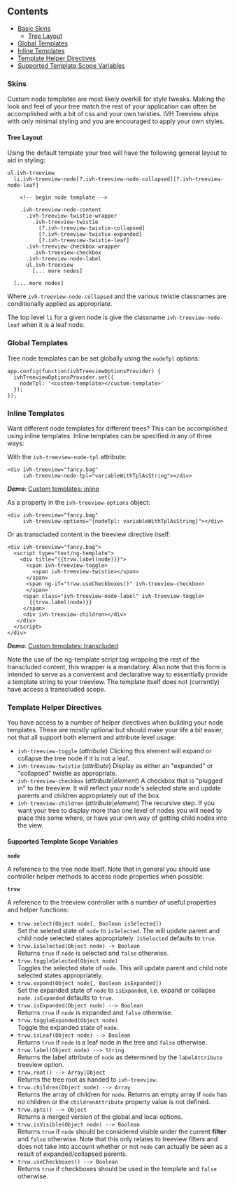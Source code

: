 
## Contents

- [Basic Skins](#basic-skins)
  - [Tree Layout](#tree-layout)
- [Global Templates](#global-templates)
- [Inline Templates](#inline-templates)
- [Template Helper Directives](#template-helper-directives)
- [Supported Template Scope Variables](#supported-template-scope-variables)


### Skins

Custom node templates are most likely overkill for style tweaks. Making the look
and feel of your tree match the rest of your application can often be
accomplished with a bit of css and your own twisties. IVH Treeview ships with
only minimal styling and you are encouraged to apply your own styles.

#### Tree Layout

Using the default template your tree will have the following general layout to
aid in styling:

```
ul.ivh-treeview
  li.ivh-treeview-node[?.ivh-treeview-node-collapsed][?.ivh-treeview-node-leaf]

    <!-- begin node template -->

    .ivh-treeview-node-content
      .ivh-treeview-twistie-wrapper
        .ivh-treeview-twistie
          [?.ivh-treeview-twistie-collapsed]
          [?.ivh-treeview-twistie-expanded]
          [?.ivh-treeview-twistie-leaf]
      .ivh-treeview-checkbox-wrapper
        .ivh-treeview-checkbox
      .ivh-treeview-node-label
      ul.ivh-treeview
        [... more nodes]

  [... more nodes]
```

Where `ivh-treeview-node-collapsed` and the various twistie classnames are
conditionally applied as appropriate.

The top level `li` for a given node is give the classname
`ivh-treeview-node-leaf` when it is a leaf node.

### Global Templates

Tree node templates can be set globally using the `nodeTpl`  options:

```
app.config(function(ivhTreeviewOptionsProvider) {
  ivhTreeviewOptionsProvider.set({
    nodeTpl: '<custom-template></custom-template>'
  });
});
```

### Inline Templates

Want different node templates for different trees? This can be accomplished
using inline templates. Inline templates can be specified in any of three ways:

With the `ivh-treeview-node-tpl` attribute:

```
<div ivh-treeview="fancy.bag"
     ivh-treeview-node-tpl="variableWithTplAsString"></div>
```

***Demo***: [Custom templates: inline](http://jsbin.com/fokunu/edit)

As a property in the `ivh-treeview-options` object:

```
<div ivh-treeview="fancy.bag"
     ivh-treeview-options="{nodeTpl: variableWithTplAsString}"></div>
```

Or as transcluded content in the treeview directive itself:

```
<div ivh-treeview="fancy.bag">
  <script type="text/ng-template">
    <div title="{{trvw.label(node)}}">
      <span ivh-treeview-toggle>
        <span ivh-treeview-twistie></span>
      </span>
      <span ng-if="trvw.useCheckboxes()" ivh-treeview-checkbox>
      </span>
     <span class="ivh-treeview-node-label" ivh-treeview-toggle>
       {{trvw.label(node)}}
     </span>
     <div ivh-treeview-children></div>
   </div>
  </script>
</div>
```

***Demo***: [Custom templates: transcluded](http://jsbin.com/jaqosi/edit)

Note the use of the ng-template script tag wrapping the rest of the transcluded
content, this wrapper is a mandatory. Also note that this form is intended to
serve as a convenient and declarative way to essentially provide a template
string to your treeview. The template itself does not (currently) have access a
transcluded scope.


### Template Helper Directives

You have access to a number of helper directives when building your node
templates. These are mostly optional but should make your life a bit easier, not
that all support both element and attribute level usage:

- `ivh-treeview-toggle` (*attribute*) Clicking this element will expand or
  collapse the tree node if it is not a leaf.
- `ivh-treeview-twistie` (*attribute*) Display as either an "expanded" or
  "collapsed" twistie as appropriate.
- `ivh-treeview-checkbox` (*attribute*|*element*) A checkbox that is "plugged
  in" to the treeview.  It will reflect your node's selected state and update
  parents and children appropriately out of the box.
- `ivh-treeview-children` (*attribute*|*element*) The recursive step. If you
  want your tree to display more than one level of nodes you will need to place
  this some where, or have your own way of getting child nodes into the view.

#### Supported Template Scope Variables

**`node`**

A reference to the tree node itself. Note that in general you should use
controller helper methods to access node properties when possible.

**`trvw`**

A reference to the treeview controller with a number of useful properties and
helper functions:

- `trvw.select(Object node[, Boolean isSelected])` <br>
  Set the seleted state of `node` to `isSelected`. The will update parent and
  child node selected states appropriately. `isSelected` defaults to `true`.
- `trvw.isSelected(Object node) -> Boolean` <br>
  Returns `true` if `node` is selected and `false` otherwise.
- `trvw.toggleSelected(Object node)` <br>
  Toggles the selected state of `node`. This will update parent and child note
  selected states appropriately.
- `trvw.expand(Object node[, Boolean isExpanded])` <br>
  Set the expanded state of `node` to `isExpanded`, i.e. expand or collapse
  `node`. `isExpanded` defaults to `true`.
- `trvw.isExpanded(Object node) --> Boolean` <br>
  Returns `true` if `node` is expanded and `false` otherwise.
- `trvw.toggleExpanded(Object node)` <br>
  Toggle the expanded state of `node`.
- `trvw.isLeaf(Object node) --> Boolean` <br>
  Returns `true` if `node` is a leaf node in the tree and `false` otherwise.
- `trvw.label(Object node) --> String` <br>
  Returns the label attribute of `node` as determined by the `labelAttribute`
  treeview option.
- `trvw.root() --> Array|Object` <br>
  Returns the tree root as handed to `ivh-treeview`.
- `trvw.children(Object node) --> Array` <br>
  Returns the array of children for `node`. Returns an empty array if `node` has
  no children or the `childrenAttribute` property value is not defined.
- `trvw.opts() --> Object` <br>
  Returns a merged version of the global and local options.
- `trvw.isVisible(Object node) --> Boolean` <br>
  Returns `true` if `node` should be considered visible under the current
  **filter** and `false` otherwise. Note that this only relates to treeview
  filters and does not take into account whether or not `node` can actually be
  seen as a result of expanded/collapsed parents.
- `trvw.useCheckboxes() --> Boolean` <br>
  Returns `true` if checkboxes should be used in the template and `false`
  otherwise.

